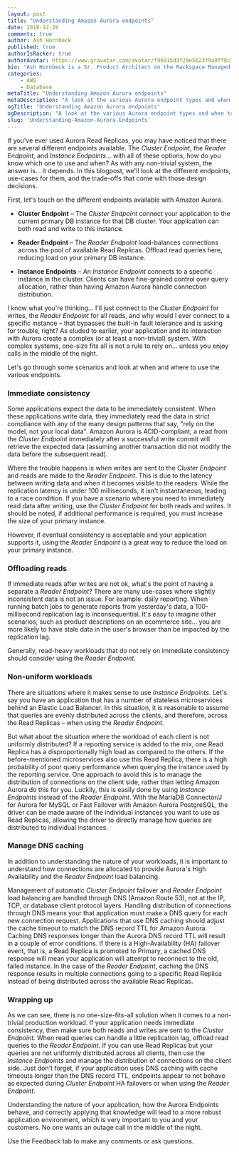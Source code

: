 ```yaml
---
layout: post
title: "Understanding Amazon Aurora endpoints"
date: 2018-12-28
comments: true
author: Ash Hornbeck
published: true
authorIsRacker: true
authorAvatar: https://www.gravatar.com/avatar/f96915d3f29e5623f9a9ff8c7cb3148f
bio: "Ash Hornbeck is a Sr. Product Architect on the Rackspace Managed Public Clouds Product Architecture Team."
categories:
    - AWS
    - Database
metaTitle: "Understanding Amazon Aurora endpoints"
metaDescription: "A look at the various Aurora endpoint types and when to use them."
ogTitle: "Understanding Amazon Aurora endpoints"
ogDescription: "A look at the various Aurora endpoint types and when to use them."
slug: 'Understanding-Amazon-Aurora-Endpoints' 
---
```


If you've ever used Aurora Read Replicas, you may have noticed that there are
several different endpoints available.  The _Cluster Endpoint_, the _Reader Endpoint_,
and _Instance Endpoints_... with all of these options, how do you know which one
to use and when?  As with any non-trivial system, the answer is... it depends.
In this blogpost, we'll look at the different endpoints, use-cases for them, and
the trade-offs that come with those design decisions.

<!--more-->

First, let's touch on the different endpoints available with Amazon Aurora.

* **Cluster Endpoint** – The _Cluster Endpoint_ connect your application to the
current primary DB instance for that DB cluster.  Your application can both read
and write to this instance.

* **Reader Endpoint** – The _Reader Endpoint_ load-balances connections across
the pool of available Read Replicas. Offload read queries here, reducing load on
your primary DB instance.

* **Instance Endpoints** – An _Instance Endpoint_ connects to a specific instance
in the cluster.  Clients can have fine-grained control over query allocation,
rather than having Amazon Aurora handle connection distribution.

I know what you're thinking... I'll just connect to the _Cluster Endpoint_ for
writes, the _Reader Endpoint_ for all reads, and why would I ever connect to a
specific instance – that bypasses the built-in fault tolerance and is asking for
trouble, right?  As eluded to earlier, your application and its interaction with
Aurora create a complex (or at least a non-trivial) system.  With complex systems,
one-size fits all is not a rule to rely on... unless you enjoy calls in the middle
of the night.

Let's go through some scenarios and look at when and where to use the various
endpoints.

### Immediate consistency

Some applications expect the data to be immediately consistent.  When these
applications write data, they immediately read the data in strict compliance
with any of the many design patterns that say, "rely on the model, not your local
data".  Amazon Aurora is ACID-compliant; a read from the _Cluster Endpoint_
immediately after a successful write commit will retrieve the expected data
(assuming another transaction did not modify the data before the subsequent read).

Where the trouble happens is when writes are sent to the _Cluster Endpoint_ and
reads are made to the _Reader Endpoint_.  This is due to the latency between
writing data and when it becomes visible to the readers.  While the replication
latency is under 100 milliseconds, it isn't instantaneous, leading to a race
condition.  If you have a scenario where you need to immediately read data after
writing, use the _Cluster Endpoint_ for both reads and writes.  It should be
noted, if additional performance is required, you must increase the size of your
primary instance.

However, if eventual consistency is acceptable and your application supports it,
using the _Reader Endpoint_ is a great way to reduce the load on your primary
instance.

### Offloading reads

If immediate reads after writes are not ok, what's the point of having a separate
a _Reader Endpoint_?  There are many use-cases where slightly inconsistent data
is not an issue.  For  example: daily reporting.  When running batch jobs to
generate reports from yesterday's data, a 100-millisecond replication lag is
inconsequential.  It's easy to imagine other scenarios, such as product descriptions
on an ecommerce site... you are more likely to have stale data in the user's
browser than be impacted by the replication lag.

Generally, read-heavy workloads that do not rely on immediate consistency should
consider using the _Reader Endpoint_.

### Non-uniform workloads

There are situations where it makes sense to use _Instance Endpoints_.  Let's
say you have an application that has a number of stateless microservices behind
an Elastic Load Balancer.  In this situation, it is reasonable to assume that
queries are evenly distributed across the clients, and therefore, across the
Read Replicas – when using the _Reader Endpoint_.

But what about the situation where the workload of each client is not uniformly
distributed?  If a reporting service is added to the mix, one Read Replica has
a disproportionally high load as compared to the others.  If the before-mentioned
microservices also use this Read Replica, there is a high probability of poor
query performance when querying the instance used by the reporting service.  One
approach to avoid this is to manage the distribution of connections on the
client side, rather than letting Amazon Aurora do this for you.  Luckily, this
is easily done by using _Instance Endpoints_ instead of the _Reader Endpoint_.
With the MariaDB Connector/J for Aurora for MySQL or Fast Failover with Amazon
Aurora PostgreSQL, the driver can be made aware of the individual instances you
want to use as Read Replicas, allowing the driver to directly manage how queries
are distributed to individual instances.

### Manage DNS caching

In addition to understanding the nature of your workloads, it is important to
understand how connections are allocated to provide Aurora's High Availability
and the _Reader Endpoint_ load balancing.

Management of automatic _Cluster Endpoint_ failover and _Reader Endpoint_ load
balancing are handled through DNS (Amazon Route 53), not at the IP, TCP, or
database client protocol layers. Handling distribution of connections through
DNS means your that application must make a DNS query for each new connection
request.  Applications that use DNS caching should adjust the cache timeout to
match the DNS record TTL for Amazon Aurora.  Caching DNS responses longer than
the Aurora DNS record TTL will result in a couple of error conditions.  If there
is a High-Availability (HA) failover event, that is, a Read Replica is promoted
to Primary, a cached DNS response will mean your application will attempt to
reconnect to the old, failed instance.  In the case of the _Reader Endpoint_,
caching the DNS response results in multiple connections going to a specific
Read Replica instead of being distributed across the available Read Replicas.

### Wrapping up

As we can see, there is no one-size-fits-all solution when it comes to a non-trivial
production workload.  If your application needs immediate consistency, then make
sure both reads and writes are sent to the _Cluster Endpoint_.  When read queries
can handle a little replication lag, offload read queries to the _Reader Endpoint_.
If you can use Read Replicas but your queries are not uniformly distributed
across all clients, then use the _Instance Endpoints_ and manage the distribution
of connections on the client side.  Just don't forget, if your application uses
DNS caching with cache timeouts longer than the DNS record TTL, endpoints appear
to not behave as expected during _Cluster Endpoint_ HA failovers or when using
the _Reader Endpoint_.

Understanding the nature of your application, how the Aurora Endpoints behave,
and correctly applying that knowledge will lead to a more robust application
environment, which is very important to you and your customers.  No one wants
an outage call in the middle of the night.

Use the Feedback tab to make any comments or ask questions.
